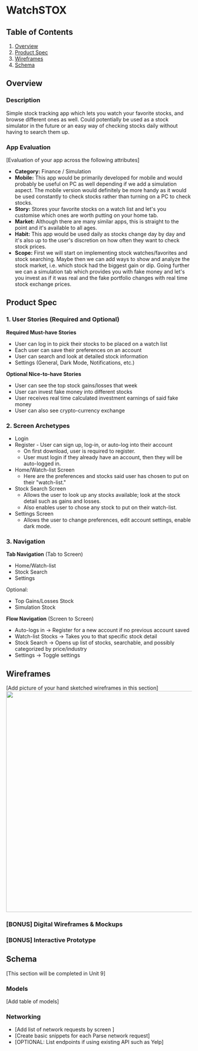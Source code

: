 # WatchSTOX

## Table of Contents
1. [Overview](#Overview)
1. [Product Spec](#Product-Spec)
1. [Wireframes](#Wireframes)
2. [Schema](#Schema)

## Overview
### Description
Simple stock tracking app which lets you watch your favorite stocks, and browse different ones as well. 
Could potentially be used as a stock simulator in the future or an easy way of checking stocks daily without having
to search them up.

### App Evaluation
[Evaluation of your app across the following attributes]
- **Category:** Finance / Simulation
- **Mobile:** This app would be primarily developed for mobile and would probably be useful on PC as
well depending if we add a simulation aspect. The mobile version would definitely be more handy as
it would be used constantly to check stocks rather than turning on a PC to check stocks.
- **Story:** Stores your favorite stocks on a watch list and let's you customise which ones are worth
putting on your home tab. 
- **Market:** Although there are many similar apps, this is straight to the point and it's available to
all ages.
- **Habit:** This app would be used daily as stocks change day by day and it's also up to the user's 
discretion on how often they want to check stock prices.
- **Scope:** First we will start on implementing stock watches/favorites and stock searching. Maybe then
we can add ways to show and analyze the stock market, i.e. which stock had the biggest gain or dip. Going
further we can a simulation tab which provides you with fake money and let's you invest as if it was real
and the fake portfolio changes with real time stock exchange prices.

## Product Spec

### 1. User Stories (Required and Optional)

**Required Must-have Stories**

* User can log in to pick their stocks to be placed on a watch list
* Each user can save their preferences on an account
* User can search and look at detailed stock information
* Settings (General, Dark Mode, Notifications, etc.)

**Optional Nice-to-have Stories**

* User can see the top stock gains/losses that week
* User can invest fake money into different stocks
* User receives real time calculated investment earnings of said fake money
* User can also see crypto-currency exchange

### 2. Screen Archetypes

* Login
* Register - User can sign up, log-in, or auto-log into their account
   * On first download, user is required to register.
   * User must login if they already have an account, then they will be auto-logged in.
* Home/Watch-list Screen
   * Here are the preferences and stocks said user has chosen to put on their "watch-list."
* Stock Search Screen
   * Allows the user to look up any stocks available; look at the stock detail such as gains and losses. 
   * Also enables user to chose any stock to put on their watch-list.
* Settings Screen
   * Allows the user to change preferences, edit account settings, enable dark mode.

### 3. Navigation

**Tab Navigation** (Tab to Screen)

* Home/Watch-list
* Stock Search
* Settings

Optional:

* Top Gains/Losses Stock
* Simulation Stock

**Flow Navigation** (Screen to Screen)

* Auto-logs in -> Register for a new account if no previous account saved
* Watch-list Stocks -> Takes you to that specific stock detail
* Stock Search -> Opens up list of stocks, searchable, and possibly categorized by price/industry
* Settings -> Toggle settings

## Wireframes
[Add picture of your hand sketched wireframes in this section]
<img src="https://i.imgur.com/5lDpK2D.jpg" width=600>

### [BONUS] Digital Wireframes & Mockups

### [BONUS] Interactive Prototype

## Schema 
[This section will be completed in Unit 9]
### Models
[Add table of models]
### Networking
- [Add list of network requests by screen ]
- [Create basic snippets for each Parse network request]
- [OPTIONAL: List endpoints if using existing API such as Yelp]
